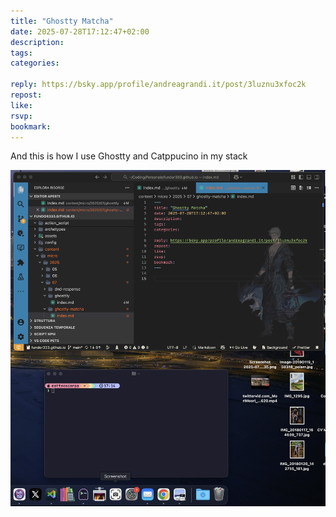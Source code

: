 ```yaml
---
title: "Ghostty Matcha"
date: 2025-07-28T17:12:47+02:00
description:
tags:
categories:

reply: https://bsky.app/profile/andreagrandi.it/post/3luznu3xfoc2k
repost:
like:
rsvp:
bookmark:
---
```


And this is how I use Ghostty and Catppucino in my stack

![screen.png](screen.png)
